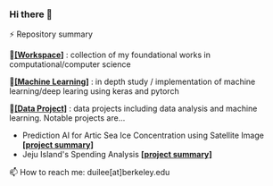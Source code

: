 ### Hi there 👋

⚡ Repository summary

🔭[**[Workspace]**](https://github.com/duilee/workspace) : collection of my foundational works in computational/computer science  
  
🌱[**[Machine Learning]**](https://github.com/duilee/machine_learning) : in depth study / implementation of machine learning/deep learing using keras and pytorch  
  
👯[**[Data Project]**](https://github.com/duilee/data_projects) : data projects including data analysis and machine learning. Notable projects are...  
  - Prediction AI for Artic Sea Ice Concentration using Satellite Image [**[project summary]**](https://github.com/duilee/data_projects/blob/master/_00_ice_concentration_AI/Project_summary_eng.pdf)
  - Jeju Island's Spending Analysis  [**[project summary]**](https://github.com/duilee/data_projects/blob/master/_01_jeju_spending_pattern_analysis/Project_summary_jeju.pdf)

📫 How to reach me: duilee[at]berkeley.edu


<!--
**duilee/duilee** is a ✨ _special_ ✨ repository because its `README.md` (this file) appears on your GitHub profile.

Here are some ideas to get you started:

- 🔭 I’m currently working on ...
- 🌱 I’m currently learning ...
- 👯 I’m looking to collaborate on ...
- 🤔 I’m looking for help with ...
- 💬 Ask me about ...
- 📫 How to reach me: ...
- 😄 Pronouns: ...
- ⚡ Fun fact: ...
-->
